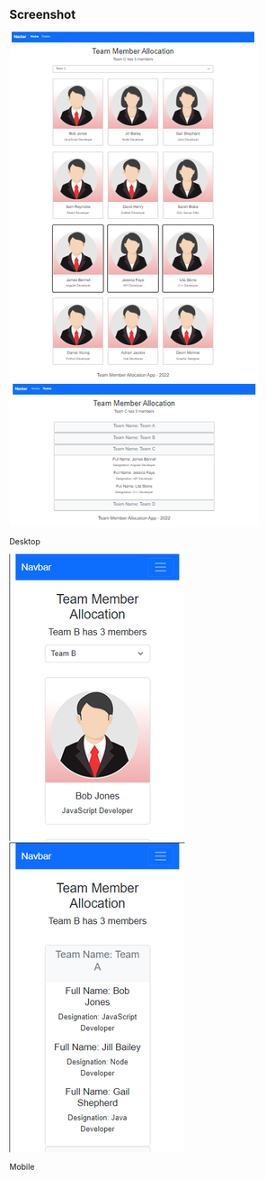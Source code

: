 ## Screenshot

![](./designs/desktop-home.png)
![](./designs/desktop-teams.png)

Desktop

![](./designs/mobile-home.png)
![](./designs/mobile-teams.png)

Mobile
